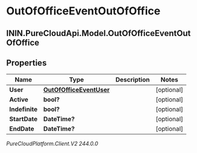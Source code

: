 # OutOfOfficeEventOutOfOffice

## ININ.PureCloudApi.Model.OutOfOfficeEventOutOfOffice

## Properties

|Name | Type | Description | Notes|
|------------ | ------------- | ------------- | -------------|
| **User** | [**OutOfOfficeEventUser**](OutOfOfficeEventUser) |  | [optional] |
| **Active** | **bool?** |  | [optional] |
| **Indefinite** | **bool?** |  | [optional] |
| **StartDate** | **DateTime?** |  | [optional] |
| **EndDate** | **DateTime?** |  | [optional] |



_PureCloudPlatform.Client.V2 244.0.0_
